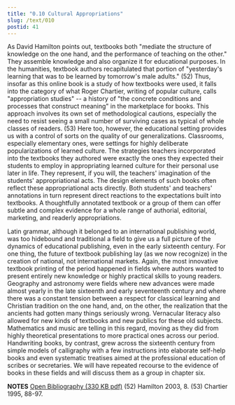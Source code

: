 ```yaml
---
title: "0.10 Cultural Appropriations"
slug: /text/010
postid: 41
---
```

As David Hamilton points out, textbooks both "mediate the structure of knowledge on the one hand, and the performance of teaching on the other." They assemble knowledge and also organize it for educational purposes. In the humanities, textbook authors recapitulated that portion of "yesterday's learning that was to be learned by tomorrow's male adults." (52) Thus, insofar as this online book is a study of how textbooks were used, it falls into the category of what Roger Chartier, writing of popular culture, calls "appropriation studies" -- a history of "the concrete conditions and processes that construct meaning" in the marketplace for books. This approach involves its own set of methodological cautions, especially the need to resist seeing a small number of surviving cases as typical of whole classes of readers. (53) Here too, however, the educational setting provides us with a control of sorts on the quality of our generalizations. Classrooms, especially elementary ones, were settings for highly deliberate popularizations of learned culture. The strategies teachers incorporated into the textbooks they authored were exactly the ones they expected their students to employ in appropriating learned culture for their personal use later in life. They represent, if you will, the teachers' imagination of the students' appropriational acts. The design elements of such books often reflect these appropriational acts directly. Both students' and teachers' annotations in turn represent direct reactions to the expectations built into textbooks. A thoughtfully annotated textbook or a group of them can offer subtle and complex evidence for a whole range of authorial, editorial, marketing, and readerly appropriations.

Latin grammar, although it belonged to an international publishing world, was too hidebound and traditional a field to give us a full picture of the dynamics of educational publishing, even in the early sixteenth century. For one thing, the future of textbook publishing lay (as we now recognize) in the creation of national, not international markets. Again, the most innovative textbook printing of the period happened in fields where authors wanted to present entirely new knowledge or highly practical skills to young readers. Geography and astronomy were fields where new advances were made almost yearly in the late sixteenth and early seventeenth century and where there was a constant tension between a respect for classical learning and Christian tradition on the one hand, and, on the other, the realization that the ancients had gotten many things seriously wrong. Vernacular literacy also allowed for new kinds of textbooks and new publics for these old subjects. Mathematics and music are telling in this regard, moving as they did from highly theoretical presentations to more practical ones across our period. Handwriting books, by contrast, grew across the sixteenth century from simple models of calligraphy with a few instructions into elaborate self-help books and even systematic treatises aimed at the professional education of scribes or secretaries. We will have repeated recourse to the evidence of books in these fields and will discuss them as a group in chapter six.

<strong>NOTES</strong>
<a href="http://www.humanismforsale.org/bibliography.pdf" target="new">Open Bibliography (330 KB pdf)</a>
(52) Hamilton 2003, 8.
(53) Chartier 1995, 88-97.
